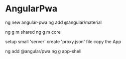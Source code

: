 # AngularPwa

ng new angular-pwa
ng add @angular/material 

ng g m shared
ng g m core

setup small 'server'
create 'proxy.json' file
copy the App

ng add @angular/pwa
ng g app-shell
